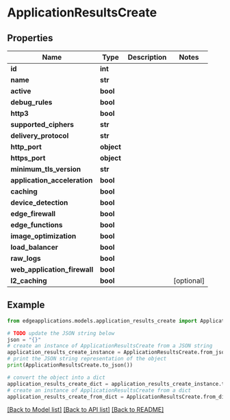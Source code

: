 # ApplicationResultsCreate


## Properties

Name | Type | Description | Notes
------------ | ------------- | ------------- | -------------
**id** | **int** |  | 
**name** | **str** |  | 
**active** | **bool** |  | 
**debug_rules** | **bool** |  | 
**http3** | **bool** |  | 
**supported_ciphers** | **str** |  | 
**delivery_protocol** | **str** |  | 
**http_port** | **object** |  | 
**https_port** | **object** |  | 
**minimum_tls_version** | **str** |  | 
**application_acceleration** | **bool** |  | 
**caching** | **bool** |  | 
**device_detection** | **bool** |  | 
**edge_firewall** | **bool** |  | 
**edge_functions** | **bool** |  | 
**image_optimization** | **bool** |  | 
**load_balancer** | **bool** |  | 
**raw_logs** | **bool** |  | 
**web_application_firewall** | **bool** |  | 
**l2_caching** | **bool** |  | [optional] 

## Example

```python
from edgeapplications.models.application_results_create import ApplicationResultsCreate

# TODO update the JSON string below
json = "{}"
# create an instance of ApplicationResultsCreate from a JSON string
application_results_create_instance = ApplicationResultsCreate.from_json(json)
# print the JSON string representation of the object
print(ApplicationResultsCreate.to_json())

# convert the object into a dict
application_results_create_dict = application_results_create_instance.to_dict()
# create an instance of ApplicationResultsCreate from a dict
application_results_create_from_dict = ApplicationResultsCreate.from_dict(application_results_create_dict)
```
[[Back to Model list]](../README.md#documentation-for-models) [[Back to API list]](../README.md#documentation-for-api-endpoints) [[Back to README]](../README.md)



